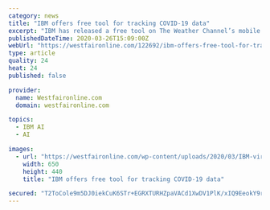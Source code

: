 ```yaml
---
category: news
title: "IBM offers free tool for tracking COVID-19 data"
excerpt: "IBM has released a free tool on The Weather Channel’s mobile app that enables people to track COVID-19 data down to the county level. According to the Armonk-headquartered company, the tool uses Watson AI to gather relevant data from state and local governments every 15 minutes and provide trend graphs, interactive mapping and details related ..."
publishedDateTime: 2020-03-26T15:09:00Z
webUrl: "https://westfaironline.com/122692/ibm-offers-free-tool-for-tracking-covid-19-data/"
type: article
quality: 24
heat: 24
published: false

provider:
  name: Westfaironline.com
  domain: westfaironline.com

topics:
  - IBM AI
  - AI

images:
  - url: "https://westfaironline.com/wp-content/uploads/2020/03/IBM-virus_tool.jpg"
    width: 650
    height: 440
    title: "IBM offers free tool for tracking COVID-19 data"

secured: "T2ToCole9m5DJ0iekCuK6STr+EGRXTURHZpaVACd1XwDV1PlK/xIQ9EeokY9rJhHQcQmGoheyu4jAj6354Xw40Sxa/76+jCZQmqmSsder0HhkKuxgKHTaVH28rt3iplj1SfBBmJVC2Z2xZzBi/vgZPGmRJ2pZxPAXme1CytNzINOZgKdkOKzBkhQd/LC1lOZQnV1JZJJLtyPKxvjunOeZhdNgGMO/7NmFa6psmKsONVuyIS0fs4EeMwBhFIk6zdKn3yeznX8vlu3xMx2MS8TxdDmDj6Wt9TQcIjvCH5inE15BezJnslBrfdmDSb+J6ir;VBmD2FBKuRbB0bdUA27+vw=="
---
```


